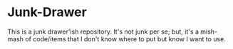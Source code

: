 # Junk-Drawer
This is a junk drawer'ish repository. It's not junk per se; but, it's a mish-mash of code/items that I don't know where to put but know I want to use.
